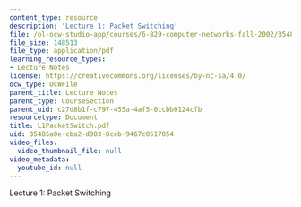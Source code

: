 ```yaml
---
content_type: resource
description: 'Lecture 1: Packet Switching'
file: /ol-ocw-studio-app/courses/6-829-computer-networks-fall-2002/35485a0ecba2d9038ceb9467c0517054_L1PacketSwitch.pdf
file_size: 148513
file_type: application/pdf
learning_resource_types:
- Lecture Notes
license: https://creativecommons.org/licenses/by-nc-sa/4.0/
ocw_type: OCWFile
parent_title: Lecture Notes
parent_type: CourseSection
parent_uid: c27d8b1f-c797-455a-4af5-0ccbb0124cfb
resourcetype: Document
title: L1PacketSwitch.pdf
uid: 35485a0e-cba2-d903-8ceb-9467c0517054
video_files:
  video_thumbnail_file: null
video_metadata:
  youtube_id: null
---
```

Lecture 1: Packet Switching